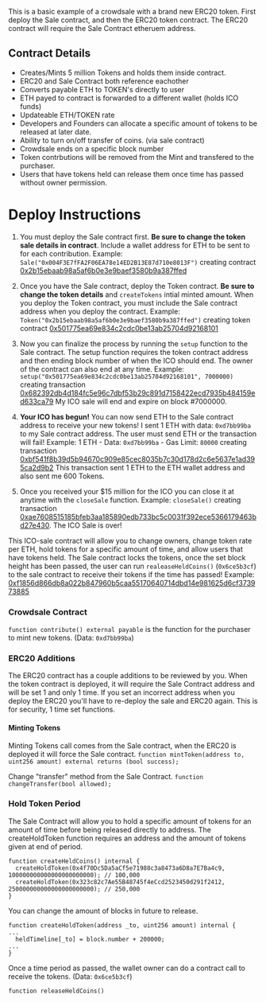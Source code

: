 
This is a basic example of a crowdsale with a brand new ERC20 token. First deploy the Sale contract, and then the ERC20 token contract. The ERC20 contract will require the Sale Contract etheruem address.

## Contract Details
- Creates/Mints 5 million Tokens and holds them inside contract.
- ERC20 and Sale Contract both reference eachother
- Converts payable ETH to TOKEN's directly to user
- ETH payed to contract is forwarded to a different wallet (holds ICO funds)
- Updateable ETH/TOKEN rate
- Developers and Founders can allocate a specific amount of tokens to be released at later date.
- Ability to turn on/off transfer of coins. (via sale contract)
- Crowdsale ends on a specific block number
- Token contrbutions will be removed from the Mint and transfered to the purchaser.
- Users that have tokens held can release them once time has passed without owner permission. 

# Deploy Instructions

1. You must deploy the Sale contract first. **Be sure to change the token sale details in contract**. Include a wallet address for ETH to be sent to for each contribution. Example: `Sale("0x004F3E7fFA2F06EA78e14ED2B13E87d710e8013F")` creating contract [0x2b15ebaab98a5af6b0e3e9baef3580b9a387ffed](https://ropsten.etherscan.io/address/0x2b15ebaab98a5af6b0e3e9baef3580b9a387ffed)

2. Once you have the Sale contract, deploy the Token contract. **Be sure to change the token details** and `createTokens` intial minted amount. When you deploy the Token contract, you must include the Sale contract address when you deploy the contract. Example: `Token("0x2b15ebaab98a5af6b0e3e9baef3580b9a387ffed")` creating token contract [0x501775ea69e834c2cdc0be13ab25704d92168101](https://ropsten.etherscan.io/token/0x501775ea69e834c2cdc0be13ab25704d92168101)

3. Now you can finalize the process by running the `setup` function to the Sale contract. The setup function requires the token contract address and then ending block number of when the ICO should end. The owner of the contract can also end at any time. Example: `setup("0x501775ea69e834c2cdc0be13ab25704d92168101", 7000000)` creating transaction [0x682392db4d184fc5e96c7dbf53b29c891d7158422ecd7935b484159ed633ca79](https://ropsten.etherscan.io/tx/0x682392db4d184fc5e96c7dbf53b29c891d7158422ecd7935b484159ed633ca79) My ICO sale will end and expire on block #7000000.

4. **Your ICO has begun!** You can now send ETH to the Sale contract address to receive your new tokens! I sent 1 ETH with data: `0xd7bb99ba` to my Sale contract address. The user must send ETH or the transaction will fail! Example: 1 ETH - Data: `0xd7bb99ba` - Gas Limit: `80000` creating transaction [0xbf541f8b39d5b94670c909e85cec8035b7c30d178d2c6e5637e1ad395ca2d9b2](https://ropsten.etherscan.io/tx/0xbf541f8b39d5b94670c909e85cec8035b7c30d178d2c6e5637e1ad395ca2d9b2) This transaction sent 1 ETH to the ETH wallet address and also sent me 600 Tokens. 

5. Once you received your $15 million for the ICO you can close it at anytime with the `closeSale` function. Example: `closeSale()` creating transaction [0xae7608515185bfeb3aa185890edb733bc5c0031f392ece5366179463bd27e430](https://ropsten.etherscan.io/tx/0xae7608515185bfeb3aa185890edb733bc5c0031f392ece5366179463bd27e430). The ICO Sale is over!

This ICO-sale contract will allow you to change owners, change token rate per ETH, hold tokens for a specific amount of time, and allow users that have tokens held. The Sale contract locks the tokens, once the set block height has been passed, the user can run `realeaseHeldCoins()` (`0x6ce5b3cf`) to the sale contract to receive their tokens if the time has passed! Example: [0xf1856d866db8a022b847960b5caa55170640714dbd14e981625d6cf373973885](https://ropsten.etherscan.io/tx/0xf1856d866db8a022b847960b5caa55170640714dbd14e981625d6cf373973885)

### Crowdsale Contract
`function contribute() external payable` is the function for the purchaser to mint new tokens. (Data: `0xd7bb99ba`)

### ERC20 Additions
The ERC20 contract has a couple additions to be reviewed by you. When the token contract is deployed, it will require the Sale Contract address and will be set 1 and only 1 time. If you set an incorrect address when you deploy the ERC20 you'll have to re-deploy the sale and ERC20 again. This is for security, 1 time set functions.

#### Minting Tokens
Minting Tokens call comes from the Sale contract, when the ERC20 is deployed it will force the Sale contract.
`function mintToken(address to, uint256 amount) external returns (bool success);`

Change "transfer" method from the Sale Contract. 
`function changeTransfer(bool allowed);`

### Hold Token Period

The Sale Contract will allow you to hold a specific amount of tokens for an amount of time before being released directly to address. The createHoldToken function requires an address and the amount of tokens given at end of period.
```
function createHeldCoins() internal {
  createHoldToken(0x4f70Dc5Da5aCf5e71988c3a8473a6D8a7E7Ba4c9, 100000000000000000000000); // 100,000
  createHoldToken(0x323c82c7Ae55B48745f4eCcd2523450d291f2412, 250000000000000000000000); // 250,000
}
```

You can change the amount of blocks in future to release.
```
function createHoldToken(address _to, uint256 amount) internal {
...
  heldTimeline[_to] = block.number + 200000;
...
}
```

Once a time period as passed, the wallet owner can do a contract call to receive the tokens. (Data: `0x6ce5b3cf`)
```
function releaseHeldCoins()
```
